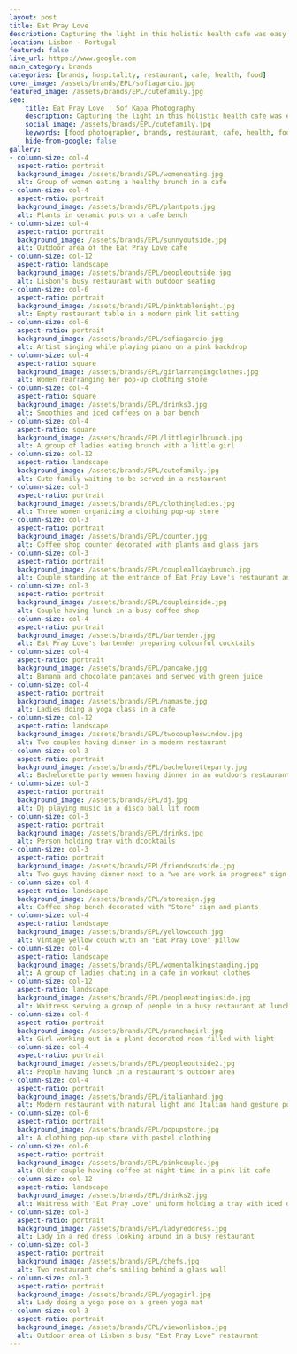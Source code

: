 ```yaml
---
layout: post
title: Eat Pray Love
description: Capturing the light in this holistic health cafe was easy. From their delicious brunches to restoring yoga classes... 
location: Lisbon - Portugal
featured: false
live_url: https://www.google.com
main_category: brands
categories: [brands, hospitality, restaurant, cafe, health, food]
cover_image: /assets/brands/EPL/sofiagarcio.jpg
featured_image: /assets/brands/EPL/cutefamily.jpg
seo:
    title: Eat Pray Love | Sof Kapa Photography
    description: Capturing the light in this holistic health cafe was easy. From their delicious brunches to restoring yoga classes... 
    social_image: /assets/brands/EPL/cutefamily.jpg
    keywords: [food photographer, brands, restaurant, cafe, health, food, lisbon]
    hide-from-google: false 
gallery:
- column-size: col-4
  aspect-ratio: portrait
  background_image: /assets/brands/EPL/womeneating.jpg
  alt: Group of women eating a healthy brunch in a cafe
- column-size: col-4
  aspect-ratio: portrait
  background_image: /assets/brands/EPL/plantpots.jpg
  alt: Plants in ceramic pots on a cafe bench
- column-size: col-4
  aspect-ratio: portrait
  background_image: /assets/brands/EPL/sunnyoutside.jpg
  alt: Outdoor area of the Eat Pray Love cafe
- column-size: col-12
  aspect-ratio: landscape
  background_image: /assets/brands/EPL/peopleoutside.jpg
  alt: Lisbon's busy restaurant with outdoor seating
- column-size: col-6
  aspect-ratio: portrait
  background_image: /assets/brands/EPL/pinktablenight.jpg
  alt: Empty restaurant table in a modern pink lit setting
- column-size: col-6
  aspect-ratio: portrait
  background_image: /assets/brands/EPL/sofiagarcio.jpg
  alt: Artist singing while playing piano on a pink backdrop
- column-size: col-4
  aspect-ratio: square
  background_image: /assets/brands/EPL/girlarrangingclothes.jpg
  alt: Women rearranging her pop-up clothing store 
- column-size: col-4
  aspect-ratio: square
  background_image: /assets/brands/EPL/drinks3.jpg
  alt: Smoothies and iced coffees on a bar bench
- column-size: col-4
  aspect-ratio: square
  background_image: /assets/brands/EPL/littlegirlbrunch.jpg
  alt: A group of ladies eating brunch with a little girl
- column-size: col-12
  aspect-ratio: landscape
  background_image: /assets/brands/EPL/cutefamily.jpg
  alt: Cute family waiting to be served in a restaurant
- column-size: col-3
  aspect-ratio: portrait
  background_image: /assets/brands/EPL/clothingladies.jpg
  alt: Three women organizing a clothing pop-up store
- column-size: col-3
  aspect-ratio: portrait
  background_image: /assets/brands/EPL/counter.jpg
  alt: Coffee shop counter decorated with plants and glass jars
- column-size: col-3
  aspect-ratio: portrait
  background_image: /assets/brands/EPL/couplealldaybrunch.jpg
  alt: Couple standing at the entrance of Eat Pray Love's restaurant and reading the menu
- column-size: col-3
  aspect-ratio: portrait
  background_image: /assets/brands/EPL/coupleinside.jpg
  alt: Couple having lunch in a busy coffee shop
- column-size: col-4
  aspect-ratio: portrait
  background_image: /assets/brands/EPL/bartender.jpg
  alt: Eat Pray Love's bartender preparing colourful cocktails
- column-size: col-4
  aspect-ratio: portrait
  background_image: /assets/brands/EPL/pancake.jpg
  alt: Banana and chocolate pancakes and served with green juice
- column-size: col-4
  aspect-ratio: portrait
  background_image: /assets/brands/EPL/namaste.jpg
  alt: Ladies doing a yoga class in a cafe
- column-size: col-12
  aspect-ratio: landscape
  background_image: /assets/brands/EPL/twocoupleswindow.jpg
  alt: Two couples having dinner in a modern restaurant
- column-size: col-3
  aspect-ratio: portrait
  background_image: /assets/brands/EPL/bacheloretteparty.jpg
  alt: Bachelorette party women having dinner in an outdoors restaurant
- column-size: col-3
  aspect-ratio: portrait
  background_image: /assets/brands/EPL/dj.jpg
  alt: Dj playing music in a disco ball lit room
- column-size: col-3
  aspect-ratio: portrait
  background_image: /assets/brands/EPL/drinks.jpg
  alt: Person holding tray with dcocktails
- column-size: col-3
  aspect-ratio: portrait
  background_image: /assets/brands/EPL/friendsoutside.jpg
  alt: Two guys having dinner next to a "we are work in progress" sign
- column-size: col-4
  aspect-ratio: landscape
  background_image: /assets/brands/EPL/storesign.jpg
  alt: Coffee shop bench decorated with "Store" sign and plants 
- column-size: col-4
  aspect-ratio: landscape
  background_image: /assets/brands/EPL/yellowcouch.jpg
  alt: Vintage yellow couch with an "Eat Pray Love" pillow
- column-size: col-4
  aspect-ratio: landscape
  background_image: /assets/brands/EPL/womentalkingstanding.jpg
  alt: A group of ladies chating in a cafe in workout clothes
- column-size: col-12
  aspect-ratio: landscape
  background_image: /assets/brands/EPL/peopleeatinginside.jpg
  alt: Waitress serving a group of people in a busy restaurant at lunchtime
- column-size: col-4
  aspect-ratio: portrait
  background_image: /assets/brands/EPL/pranchagirl.jpg
  alt: Girl working out in a plant decorated room filled with light
- column-size: col-4
  aspect-ratio: portrait
  background_image: /assets/brands/EPL/peopleoutside2.jpg
  alt: People having lunch in a restaurant's outdoor area
- column-size: col-4
  aspect-ratio: portrait
  background_image: /assets/brands/EPL/italianhand.jpg
  alt: Modern restaurant with natural light and Italian hand gesture poster
- column-size: col-6
  aspect-ratio: portrait
  background_image: /assets/brands/EPL/popupstore.jpg
  alt: A clothing pop-up store with pastel clothing
- column-size: col-6
  aspect-ratio: portrait
  background_image: /assets/brands/EPL/pinkcouple.jpg
  alt: Older couple having coffee at night-time in a pink lit cafe
- column-size: col-12
  aspect-ratio: landscape
  background_image: /assets/brands/EPL/drinks2.jpg
  alt: Waitress with "Eat Pray Love" uniform holding a tray with iced drinks
- column-size: col-3
  aspect-ratio: portrait
  background_image: /assets/brands/EPL/ladyreddress.jpg
  alt: Lady in a red dress looking around in a busy restaurant
- column-size: col-3
  aspect-ratio: portrait
  background_image: /assets/brands/EPL/chefs.jpg
  alt: Two restaurant chefs smiling behind a glass wall
- column-size: col-3
  aspect-ratio: portrait
  background_image: /assets/brands/EPL/yogagirl.jpg
  alt: Lady doing a yoga pose on a green yoga mat
- column-size: col-3
  aspect-ratio: portrait
  background_image: /assets/brands/EPL/viewonlisbon.jpg
  alt: Outdoor area of Lisbon's busy "Eat Pray Love" restaurant
---
```




